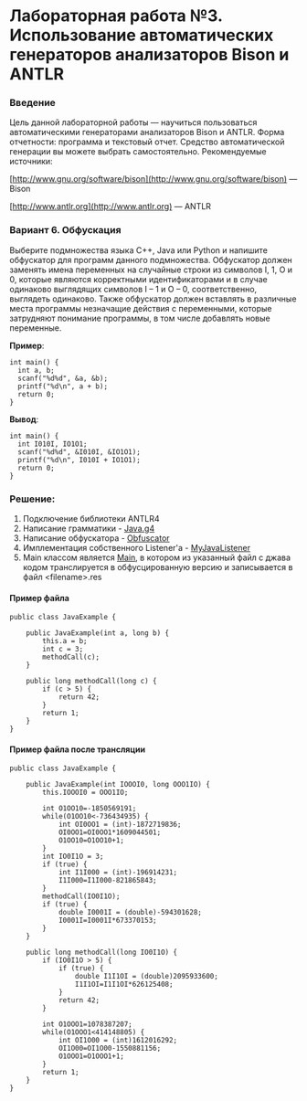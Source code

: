 # Лабораторная работа №3. Использование автоматических генераторов анализаторов Bison и ANTLR

### Введение
Цель данной лабораторной работы — научиться пользоваться
автоматическими генераторами анализаторов Bison и ANTLR.
Форма отчетности: программа и текстовый отчет. Средство
автоматической генерации вы можете выбрать самостоятельно.
Рекомендуемые источники:

[http://www.gnu.org/software/bison](http://www.gnu.org/software/bison) — Bison

[http://www.antlr.org](http://www.antlr.org) — ANTLR

### Вариант 6. Обфускация
Выберите подмножества языка C++, Java или Python и напишите
обфускатор для программ данного подмножества. Обфускатор должен
заменять имена переменных на случайные строки из символов I, 1, O и
0, которые являются корректными идентификаторами и в случае одинаково выглядящих символов I – 1 и O – 0, соответственно, выглядеть
одинаково. Также обфускатор должен вставлять в различные места программы незначащие действия с переменными, которые затрудняют понимание программы, в том числе добавлять новые переменные.

**Пример**:
```
int main() {
  int a, b;
  scanf("%d%d", &a, &b);
  printf("%d\n", a + b);
  return 0;
}
```
**Вывод**:
```
int main() {
  int I010I, IO1O1;
  scanf("%d%d", &I010I, &IO1O1);
  printf("%d\n", I010I + IO1O1);
  return 0;
}
```

### Решение:

1) Подключение библиотеки ANTLR4
2) Написание грамматики - [Java.g4](Java.g4)
3) Написание обфускатора - [Obfuscator](Obfuscator.java)
4) Имплементация собственного Listener'a - [MyJavaListener](MyJavaListener.java)
5) Main классом является [Main](lab3_1/src/main/java/Main.java),  в котором из указанный файл с джава кодом 
транслируется в обфусцированную версию и записывается в файл \<filename\>.res


#### Пример файла
```
public class JavaExample {

    public JavaExample(int a, long b) {
        this.a = b;
        int c = 3;
        methodCall(c);
    }

    public long methodCall(long c) {
        if (c > 5) {
			return 42;
        }
		return 1;
    }
}
```

#### Пример файла после трансляции
```
public class JavaExample {

    public JavaExample(int IOOOI0, long OOO1IO) {
        this.IOOOI0 = OOO1IO;
		
		int O1OO10=-1850569191;
		while(O1OO10<-736434935) {
			int OI0OO1 = (int)-1872719836;
			OI0OO1=OI0OO1*1609044501;
			O1OO10=O1OO10+1;
		}
        int IO0I1O = 3;
		if (true) {
			int I1I000 = (int)-196914231;
			I1I000=I1I000-821865843;
		}
        methodCall(IO0I1O);
		if (true) {
			double I0001I = (double)-594301628;
			I0001I=I0001I*673370153;
		}
    }

    public long methodCall(long IO0I1O) {
        if (IO0I1O > 5) {
			if (true) {
				double I1I1OI = (double)2095933600;
				I1I1OI=I1I1OI*626125408;
			}
			return 42;
        }
		
		int O1OOO1=1078387207;
		while(O1OOO1<414148805) {
			int OI1O00 = (int)1612016292;
			OI1O00=OI1O00-1550881156;
			O1OOO1=O1OOO1+1;
		}
		return 1;
    }
}
```